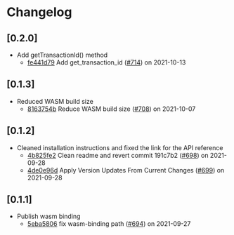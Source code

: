 # Changelog

## \[0.2.0]

- Add getTransactionId() method
  - [fe441d79](https://github.com/iotaledger/iota.rs/commit/fe441d791450ee77d10bfd842ff7e250c971dfca) Add get_transaction_id ([#714](https://github.com/iotaledger/iota.rs/pull/714)) on 2021-10-13

## \[0.1.3]

- Reduced WASM build size
  - [8163754b](https://github.com/iotaledger/iota.rs/commit/8163754be208c24471e45e66020b0cd333ecb0dc) Reduce WASM build size ([#708](https://github.com/iotaledger/iota.rs/pull/708)) on 2021-10-07

## \[0.1.2]

- Cleaned installation instructions and fixed the link for the API reference
  - [4b825fe2](https://github.com/iotaledger/iota.rs/commit/4b825fe271f3eb6fd07fd59d7087c144290b68e8) Clean readme and revert commit 191c7b2 ([#698](https://github.com/iotaledger/iota.rs/pull/698)) on 2021-09-28
  - [4de0e96d](https://github.com/iotaledger/iota.rs/commit/4de0e96dd399886c4de10b0846d429b3389755ab) Apply Version Updates From Current Changes ([#699](https://github.com/iotaledger/iota.rs/pull/699)) on 2021-09-28

## \[0.1.1]

- Publish wasm binding
  - [5eba5806](https://github.com/iotaledger/iota.rs/commit/5eba5806840d652f77aac5f1845c9e3801729b9f) fix wasm-binding path ([#694](https://github.com/iotaledger/iota.rs/pull/694)) on 2021-09-27
